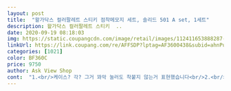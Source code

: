```yaml
---
layout: post 
title:  "왈가닥스 컬러팔레트 스티키 점착메모지 세트, 솔리드 501 A set, 1세트" 
description: 왈가닥스 컬러팔레트 스티키  ..
date: 2020-09-19 08:18:03 
img: https://static.coupangcdn.com/image/retail/images/112411653888287-1ed0c3e9-da55-4805-8761-7e4a9bb7df7b.jpg 
linkUrl: https://link.coupang.com/re/AFFSDP?lptag=AF3600438&subid=ahnPublicAsk&pageKey=284703915&itemId=903586222&vendorItemId=5264161123&traceid=V0-113-d5c0ae1ed685a07e 
categories: [1021] 
color: BF360C 
price: 9750 
author: Ask View Shop 
cont:  "1.<br/>케이스? 각? 그거 꽈악 눌러도 착붙지 않는거 표현했습니다<br/>2.<br/>왜 했는지 모르지만.<br/>.<br/> 그냥 잘 맞는다는걸  표현해써용<br/>☆ 3월 구매자인데 사진 추가로 올려요 참고하세요 ㅋㅋㅋ<br/>☆ 샤방샤방한 파스텔 컬러 구매해서 아주 만족합니다 !!!<br/>❄들고 다니기엔 케이스?가 약간 크고 접착력이 없어서 약간 너덜너덜? 해요<br/>❄색깔 넘 예뻐요 너무 쨍하지 않구 적당히 파스텔 톤이 글씨가 잘 튀네용<br/>❄접착력 조아요 잘 떼지고 잘 붙어용<br/>❄조합두 완전 이뿌네용<br/>❄크기 적당해요 간단한 메모는 딱 좋은 크기에요<br/>❄큰 용도로 쓰시는 분께는 안 맞아요 간단한 메모만!<br/>가성비 ❄❄❄❄❄<br/>거기다가 색상들이 예쁜 구성으로 잘 나와있고 잘 붙어서 만족스러워요 ! 저는 책상노트북 옆에 스탠드로 끼워넣으려고 산 건데 예상 이상으로 좋네요 <br/>거의 다 있는 사람입니다.<br/> ^^<br/>구매후기❄❄<br/>단점❄<br/>디자인 ❄❄❄❄❄<br/>문구 매니아 취향에 잘맞아요♡<br/>사진설명❄<br/>색깔펜을 사용해서 써도 파스텔 톤이라 글씨체가 눈에 잘 들어오고 배경색들이 눈을 편하게 해주어요<br/>실용성 ❄❄❄❄<br/>장점❄<br/>정리하면서 저의 문구 보물상자에 넣어뒀어요<br/>집에 포스트잍 컬러별, 크기별<br/>처음 보는 브랜드인데<br/>크기나 컬러나 신선한 제품들이 많네요!<br/>평점❄(5점 만점)<br/>" 
---
```

